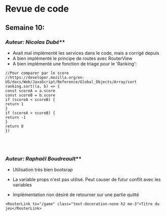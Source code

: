 # **Revue de code**

## Semaine 10:



### *Auteur: Nicolas Dubé***

* Avait mal implémenté les services dans le code, mais a corrigé depuis<br />
* A bien implémenté le principe de routes avec RouterView<br />
* A bien implémenté une fonction de triage pour le 'Ranking':

```
//Pour comparer par le score
//https://developer.mozilla.org/en-US/docs/Web/JavaScript/Reference/Global_Objects/Array/sort
ranking.sort((a, b) => {
const scoreA = a.score
const scoreB = b.score
if (scoreA < scoreB) {
return 1
}
if (scoreA > scoreB) {
return -1
}
return 0
})
```

<br/>
<br/>

### *Auteur: Raphaël Boudreault***

* Utilisation très bien bootsrap 

* La variable props n'est pas utilisé. Peut causer de futur conflit avec les variables

* Implémentation non désiré de retourner sur une partie quitté

```vue
<RouterLink to="/game" class="text-decoration-none h2 me-3">Titre du jeu</RouterLink>
```
